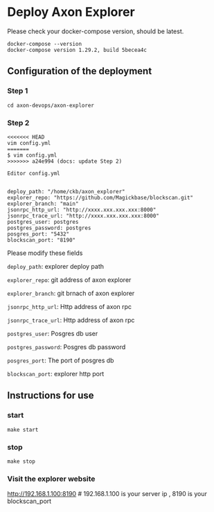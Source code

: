 # Deploy Axon Explorer
Please check your docker-compose version, should be latest.

```
docker-compose --version
docker-compose version 1.29.2, build 5becea4c
```

## Configuration of the deployment

### Step 1
```shell
cd axon-devops/axon-explorer
```

### Step 2
```shell
<<<<<<< HEAD
vim config.yml
=======
$ vim config.yml
>>>>>>> a24e994 (docs: update Step 2)
```

```
Editor config.yml


deploy_path: "/home/ckb/axon_explorer"
explorer_repo: "https://github.com/Magickbase/blockscan.git"
explorer_branch: "main"
jsonrpc_http_url: "http://xxxx.xxx.xxx.xxx:8000"
jsonrpc_trace_url: "http://xxxx.xxx.xxx.xxx:8000"
postgres_user: postgres
postgres_password: postgres
posgres_port: "5432"
blockscan_port: "8190"                                           
```

Please modify these fields

`deploy_path`: explorer deploy path

`explorer_repo`: git address of axon explorer 

`explorer_branch`: git brnach of axon explorer 

`jsonrpc_http_url`: Http address of axon rpc

`jsonrpc_trace_url`: Http address of axon rpc

`postgres_user`: Posgres db user

`postgres_password`: Posgres db password

`posgres_port`: The port of posgres db

`blockscan_port`: explorer http port



## Instructions for use
### start
```shell
make start
```
### stop
```shell
make stop
```
### Visit the explorer website 
http://192.168.1.100:8190   # 192.168.1.100 is your server ip , 8190 is your blockscan_port
